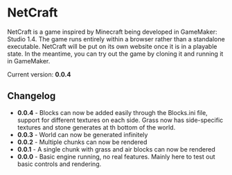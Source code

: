 # NetCraft

NetCraft is a game inspired by Minecraft being developed in GameMaker: Studio 1.4. The game runs entirely within a browser rather than a standalone executable. NetCraft will be put on its own website once it is in a playable state. In the meantime, you can try out the game by cloning it and running it in GameMaker.

Current version: **0.0.4**

## Changelog

* **0.0.4** - Blocks can now be added easily through the Blocks.ini file, support for different textures on each side. Grass now has side-specific textures and stone generates at th bottom of the world.
* **0.0.3** - World can now be generated infinitely
* **0.0.2** - Multiple chunks can now be rendered
* **0.0.1** - A single chunk with grass and air blocks can now be rendered
* **0.0.0** - Basic engine running, no real features. Mainly here to test out basic controls and rendering.
